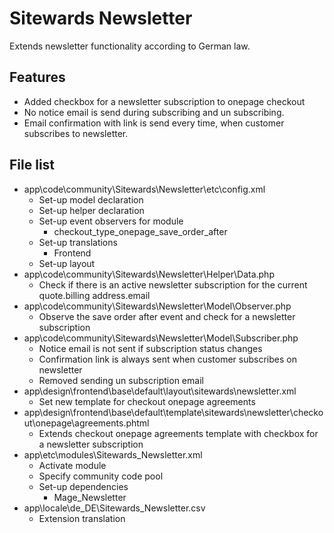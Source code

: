 Sitewards Newsletter
==========================

Extends newsletter functionality according to German law.

Features
------------------
* Added checkbox for a newsletter subscription to onepage checkout
* No notice email is send during subscribing and un subscribing.
* Email confirmation with link is send every time, when customer subscribes to newsletter.

File list
------------------
* app\code\community\Sitewards\Newsletter\etc\config.xml
    * Set-up model declaration
    * Set-up helper declaration
    * Set-up event observers for module
        * checkout_type_onepage_save_order_after
    * Set-up translations
        * Frontend
    * Set-up layout
* app\code\community\Sitewards\Newsletter\Helper\Data.php
    * Check if there is an active newsletter subscription for the current quote.billing address.email
* app\code\community\Sitewards\Newsletter\Model\Observer.php
    * Observe the save order after event and check for a newsletter subscription
* app\code\community\Sitewards\Newsletter\Model\Subscriber.php
    * Notice email is not sent if subscription status changes
    * Confirmation link is always sent when customer subscribes on newsletter
    * Removed sending un subscription email
* app\design\frontend\base\default\layout\sitewards\newsletter.xml
    * Set new template for checkout onepage agreements
* app\design\frontend\base\default\template\sitewards\newsletter\checkout\onepage\agreements.phtml
    * Extends checkout onepage agreements template with checkbox for a newsletter subscription
* app\etc\modules\Sitewards_Newsletter.xml
    * Activate module
    * Specify community code pool
    * Set-up dependencies
        * Mage_Newsletter
* app\locale\de_DE\Sitewards_Newsletter.csv
    * Extension translation